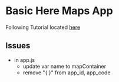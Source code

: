# Basic Here Maps App 
Following Tutorial located [here](https://developer.here.com/news/20160926)
## Issues
- in app.js
  - update var name to mapContainer
  - remove "{ }" from app_id, app_code